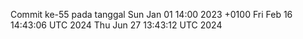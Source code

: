 Commit ke-55 pada tanggal Sun Jan 01 14:00 2023 +0100
Fri Feb 16 14:43:06 UTC 2024
Thu Jun 27 13:43:12 UTC 2024
